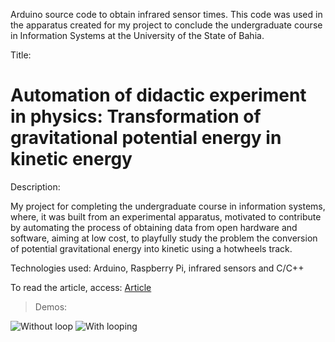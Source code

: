 Arduino source code to obtain infrared sensor times. This code was used in the apparatus created for my project to conclude the undergraduate course in Information Systems at the University of the State of Bahia.

Title:
# Automation of didactic experiment in physics: Transformation of gravitational potential energy in kinetic energy

Description:

My project for completing the undergraduate course in information systems, where, it was built from an experimental apparatus, motivated to contribute by automating the process of obtaining data from open hardware and software, aiming at low cost, to playfully study the problem the conversion of potential gravitational energy into kinetic using a hotwheels track.

Technologies used: Arduino, Raspberry Pi, infrared sensors and C/C++

To read the article, access: [Article](https://drive.google.com/file/d/1oHT8j4KCLQhX0hrWgp9vRKZFmKyHE6UW/view)

> Demos:

![Without loop](demo/demo_without_loop.gif)
![With looping](demo/demo_with_loop.gif)
